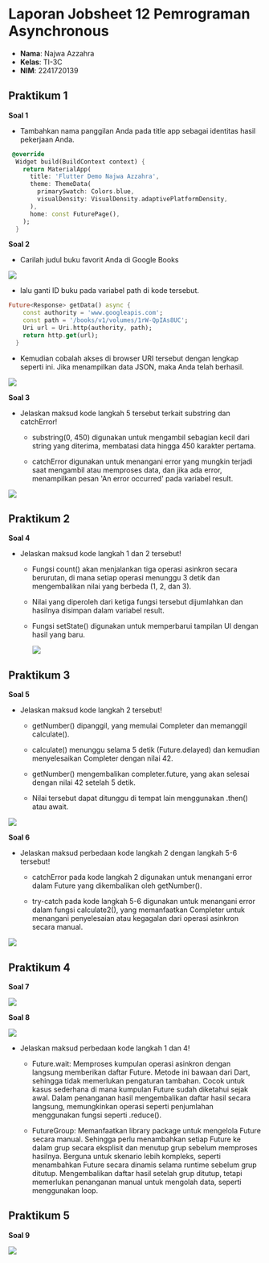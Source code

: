 # Laporan Jobsheet 12 Pemrograman Asynchronous

- **Nama**: Najwa Azzahra
- **Kelas**: TI-3C
- **NIM**: 2241720139

## Praktikum 1

**Soal 1**

- Tambahkan nama panggilan Anda pada title app sebagai identitas hasil pekerjaan Anda.

```dart
 @override
  Widget build(BuildContext context) {
    return MaterialApp(
      title: 'Flutter Demo Najwa Azzahra',
      theme: ThemeData(
        primarySwatch: Colors.blue,
        visualDensity: VisualDensity.adaptivePlatformDensity,
      ),
      home: const FuturePage(),
    );
  }
```

**Soal 2**

- Carilah judul buku favorit Anda di Google Books

<img src="img/s1.png"/>

- lalu ganti ID buku pada variabel path di kode tersebut.

```dart
Future<Response> getData() async {
    const authority = 'www.googleapis.com';
    const path = '/books/v1/volumes/1rW-QpIAs8UC';
    Uri url = Uri.http(authority, path);
    return http.get(url);
  }
```

- Kemudian cobalah akses di browser URI tersebut dengan lengkap seperti ini. Jika menampilkan data JSON, maka Anda telah berhasil.

<img src="img/s2.png"/>

**Soal 3**

- Jelaskan maksud kode langkah 5 tersebut terkait substring dan catchError!

  - substring(0, 450) digunakan untuk mengambil sebagian kecil dari string yang diterima, membatasi data hingga 450 karakter pertama.

  - catchError digunakan untuk menangani error yang mungkin terjadi saat mengambil atau memproses data, dan jika ada error, menampilkan pesan 'An error occurred' pada variabel result.

<img src="img/s3.gif"/>

## Praktikum 2

**Soal 4**

- Jelaskan maksud kode langkah 1 dan 2 tersebut!

  - Fungsi count() akan menjalankan tiga operasi asinkron secara berurutan, di mana setiap operasi menunggu 3 detik dan mengembalikan nilai yang berbeda (1, 2, dan 3).

  - Nilai yang diperoleh dari ketiga fungsi tersebut dijumlahkan dan hasilnya disimpan dalam variabel result.

  - Fungsi setState() digunakan untuk memperbarui tampilan UI dengan hasil yang baru.

    <img src="img/s4.png"/>

## Praktikum 3

**Soal 5**

- Jelaskan maksud kode langkah 2 tersebut!

  - getNumber() dipanggil, yang memulai Completer dan memanggil calculate().

  - calculate() menunggu selama 5 detik (Future.delayed) dan kemudian menyelesaikan Completer dengan nilai 42.

  - getNumber() mengembalikan completer.future, yang akan selesai dengan nilai 42 setelah 5 detik.

  - Nilai tersebut dapat ditunggu di tempat lain menggunakan .then() atau await.

<img src="img/s5.gif"/>

**Soal 6**

- Jelaskan maksud perbedaan kode langkah 2 dengan langkah 5-6 tersebut!

  - catchError pada kode langkah 2 digunakan untuk menangani error dalam Future yang dikembalikan oleh getNumber().

  - try-catch pada kode langkah 5-6 digunakan untuk menangani error dalam fungsi calculate2(), yang memanfaatkan Completer untuk menangani penyelesaian atau kegagalan dari operasi asinkron secara manual.

<img src="img/s6.gif"/>

## Praktikum 4

**Soal 7**

<img src="img/s7.gif"/>

**Soal 8**

<img src="img/s8.gif"/>

- Jelaskan maksud perbedaan kode langkah 1 dan 4!

  - Future.wait: Memproses kumpulan operasi asinkron dengan langsung memberikan daftar Future. Metode ini bawaan dari Dart, sehingga tidak memerlukan pengaturan tambahan. Cocok untuk kasus sederhana di mana kumpulan Future sudah diketahui sejak awal. Dalam penanganan hasil mengembalikan daftar hasil secara langsung, memungkinkan operasi seperti penjumlahan menggunakan fungsi seperti .reduce().

  - FutureGroup: Memanfaatkan library package untuk mengelola Future secara manual. Sehingga perlu menambahkan setiap Future ke dalam grup secara eksplisit dan menutup grup sebelum memproses hasilnya. Berguna untuk skenario lebih kompleks, seperti menambahkan Future secara dinamis selama runtime sebelum grup ditutup. Mengembalikan daftar hasil setelah grup ditutup, tetapi memerlukan penanganan manual untuk mengolah data, seperti menggunakan loop.


## Praktikum 5

**Soal 9**

<img src="img/s9.gif"/>


